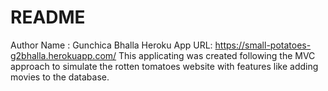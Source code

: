 # README
Author Name : Gunchica Bhalla 
Heroku App URL: https://small-potatoes-g2bhalla.herokuapp.com/
This applicating was created following the MVC approach to simulate the rotten tomatoes website with features like adding movies to the database.


